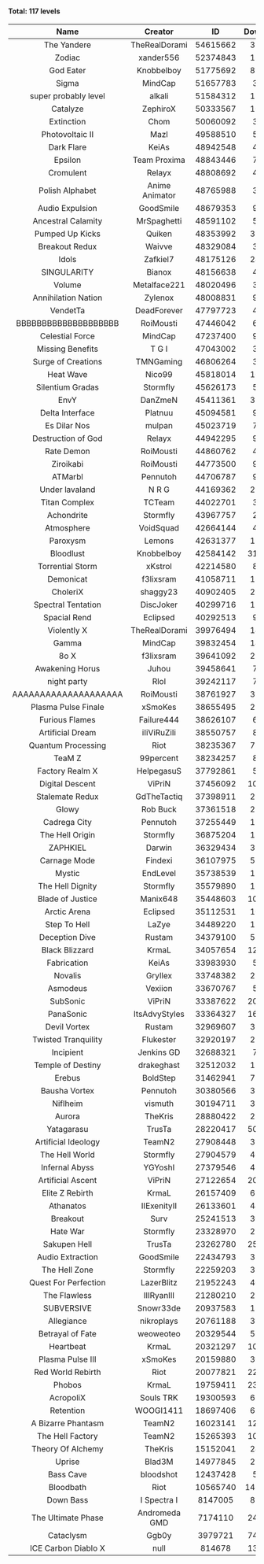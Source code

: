 #### Total: 117 levels

| Name | Creator | ID | Downloads | Likes |
|:---:|:---:|:---:|:---:|:---:|
| The Yandere | TheRealDorami | 54615662 | 338730 | 53276
| Zodiac | xander556 | 52374843 | 127342 | 12794
| God Eater | Knobbelboy | 51775692 | 894480 | 103808
| Sigma | MindCap | 51657783 | 35285 | 3396
| super probably level | alkali | 51584312 | 119878 | 8343
| Catalyze | ZephiroX | 50333567 | 102604 | 8350
| Extinction | Chom | 50060092 | 33713 | 2559
| Photovoltaic II | Mazl | 49588510 | 58461 | 5247
| Dark Flare | KeiAs | 48942548 | 45005 | 4369
| Epsilon | Team Proxima | 48843446 | 70566 | 6808
| Cromulent | Relayx | 48808692 | 42646 | 5044
| Polish Alphabet | Anime Animator | 48765988 | 38313 | 2640
| Audio Expulsion | GoodSmile | 48679353 | 97616 | 8180
| Ancestral Calamity | MrSpaghetti | 48591102 | 56195 | 5053
| Pumped Up Kicks | Quiken | 48353992 | 330209 | 46293
| Breakout Redux | Waivve | 48329084 | 32257 | 2971
| Idols | Zafkiel7 | 48175126 | 242356 | 27298
| SINGULARITY | Bianox | 48156638 | 49397 | 7326
| Volume | Metalface221 | 48020496 | 32796 | 2280
| Annihilation Nation | Zylenox | 48008831 | 92281 | 8180
| VendetTa | DeadForever | 47797723 | 43328 | 3983
| BBBBBBBBBBBBBBBBBBBB | RoiMousti | 47446042 | 60934 | 4071
| Celestial Force  | MindCap | 47237400 | 90675 | 8184
| Missing Benefits | T G I | 47043002 | 32437 | 2421
| Surge of Creations | TMNGaming | 46806264 | 34818 | 3083
| Heat Wave | Nico99 | 45818014 | 101003 | 8861
| Silentium Gradas | Stormfly | 45626173 | 55075 | 4372
| EnvY | DanZmeN | 45411361 | 350268 | 30242
| Delta Interface | Platnuu | 45094581 | 91745 | 8789
| Es Dilar Nos | mulpan | 45023719 | 76006 | 6621
| Destruction of God | Relayx | 44942295 | 97204 | 9462
| Rate Demon | RoiMousti | 44860762 | 45401 | 4418
| Ziroikabi | RoiMousti | 44773500 | 96292 | 7942
| ATMarbl | Pennutoh | 44706787 | 93103 | 8050
| Under lavaland | N R G | 44169362 | 280761 | 25006
| Titan Complex | TCTeam | 44022701 | 36317 | 3523
| Achondrite | Stormfly | 43967757 | 25271 | 2405
| Atmosphere | VoidSquad | 42664144 | 42647 | 3405
| Paroxysm | Lemons | 42631377 | 176516 | 14087
| Bloodlust | Knobbelboy | 42584142 | 3156855 | 281176
| Torrential Storm | xKstrol | 42214580 | 83179 | 2396
| Demonicat | f3lixsram | 41058711 | 180113 | 14111
| CholeriX | shaggy23 | 40902405 | 266448 | 19441
| Spectral Tentation | DiscJoker | 40299716 | 129556 | 9270
| Spacial Rend | Eclipsed | 40292513 | 90810 | 7766
| Violently X | TheRealDorami | 39976494 | 149696 | 12863
| Gamma | MindCap | 39832454 | 141970 | 12477
| 8o X | f3lixsram | 39641092 | 296540 | 22413
| Awakening Horus | Juhou | 39458641 | 70915 | 6293
| night party | Rlol | 39242117 | 79148 | 7386
| AAAAAAAAAAAAAAAAAAAA | RoiMousti | 38761927 | 368267 | 23485
| Plasma Pulse Finale | xSmoKes | 38655495 | 210233 | 18382
| Furious Flames | Failure444 | 38626107 | 61729 | 4790
| Artificial Dream | iIiViRuZiIi | 38550757 | 81203 | 6944
| Quantum Processing | Riot | 38235367 | 735088 | 48139
| TeaM Z | 99percent | 38234257 | 89797 | 7101
| Factory Realm X | HelpegasuS | 37792861 | 53309 | 5003
| Digital Descent | ViPriN | 37456092 | 1041507 | 95019
| Stalemate Redux | GdTheTactiq | 37398911 | 237820 | 17711
| Glowy | Rob Buck | 37361518 | 274013 | 26774
| Cadrega City | Pennutoh | 37255449 | 151262 | 13543
| The Hell Origin | Stormfly | 36875204 | 129635 | 10163
| ZAPHKIEL | Darwin | 36329434 | 331122 | 34611
| Carnage Mode | Findexi | 36107975 | 515996 | 47881
| Mystic | EndLevel | 35738539 | 179576 | 16396
| The Hell Dignity | Stormfly | 35579890 | 164223 | 13760
| Blade of Justice | Manix648 | 35448603 | 1050560 | 104328
| Arctic Arena | Eclipsed | 35112531 | 109362 | 8256
| Step To Hell | LaZye | 34489220 | 170011 | 16769
| Deception Dive | Rustam | 34379100 | 512469 | 34765
| Black Blizzard | KrmaL | 34057654 | 1286972 | 120732
| Fabrication | KeiAs | 33983930 | 59062 | 6324
| Novalis | Gryllex | 33748382 | 254047 | 22663
| Asmodeus | Vexiion | 33670767 | 51337 | 4713
| SubSonic | ViPriN | 33387622 | 2068830 | 153653
| PanaSonic | ItsAdvyStyles | 33364327 | 1668186 | 197827
| Devil Vortex | Rustam | 32969607 | 313281 | 27503
| Twisted Tranquility | Flukester | 32920197 | 231106 | 22160
| Incipient | Jenkins GD | 32688321 | 74701 | 6904
| Temple of Destiny | drakeghast | 32512032 | 173702 | 16717
| Erebus | BoldStep | 31462941 | 735195 | 67173
| Bausha Vortex | Pennutoh | 30380566 | 351341 | 31152
| Niflheim | vismuth | 30194711 | 325440 | 25799
| Aurora | TheKris | 28880422 | 230065 | 21265
| Yatagarasu  | TrusTa | 28220417 | 5073790 | 454092
| Artificial Ideology | TeamN2 | 27908448 | 372570 | 36605
| The Hell World | Stormfly | 27904579 | 404816 | 28970
| Infernal Abyss | YGYoshI | 27379546 | 412239 | 40520
| Artificial Ascent | ViPriN | 27122654 | 2013257 | 171243
| Elite Z Rebirth | KrmaL | 26157409 | 687172 | 43765
| Athanatos | IIExenityII | 26133601 | 448387 | 48695
| Breakout | Surv | 25241513 | 305638 | 30432
| Hate War | Stormfly | 23328970 | 216111 | 16003
| Sakupen Hell | TrusTa | 23262780 | 2578139 | 181066
| Audio Extraction | GoodSmile | 22434793 | 356890 | 33405
| The Hell Zone | Stormfly | 22259203 | 393381 | 25150
| Quest For Perfection | LazerBlitz | 21952243 | 400614 | 33709
| The Flawless | IlIRyanIlI | 21280210 | 281239 | 24918
| SUBVERSIVE | Snowr33de | 20937583 | 132514 | 16055
| Allegiance | nikroplays | 20761188 | 396814 | 41975
| Betrayal of Fate | weoweoteo | 20329544 | 566823 | 51868
| Heartbeat | KrmaL | 20321297 | 1038574 | 89522
| Plasma Pulse III | xSmoKes | 20159880 | 300424 | 28669
| Red World Rebirth | Riot | 20077821 | 2205371 | 142150
| Phobos | KrmaL | 19759411 | 2352441 | 203463
| AcropoliX | Souls TRK | 19300593 | 623374 | 79485
| Retention | WOOGI1411 | 18697406 | 610011 | 72804
| A Bizarre Phantasm | TeamN2 | 16023141 | 1260242 | 122498
| The Hell Factory | TeamN2 | 15265393 | 1036614 | 98810
| Theory Of Alchemy | TheKris | 15152041 | 246493 | 17688
| Uprise | Blad3M | 14977845 | 252556 | 23372
| Bass Cave | bloodshot | 12437428 | 53365 | 5287
| Bloodbath | Riot | 10565740 | 14607672 | 1277254
| Down Bass | I Spectra I | 8147005 | 829211 | 72643
| The Ultimate Phase | Andromeda GMD | 7174110 | 2486909 | 240571
| Cataclysm | Ggb0y | 3979721 | 7417904 | 569970
| ICE Carbon Diablo X | null | 814678 | 1345547 | 94013
